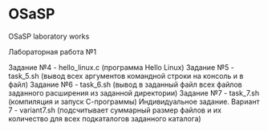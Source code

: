 # OSaSP
OSaSP laboratory works

Лабораторная работа №1

Задание №4 - hello_linux.c (программа Hello Linux)
Задание №5 - task_5.sh (вывод всех аргументов командной строки на консоль и в файл)
Задание №6 - task_6.sh (вывод в заданный файл всех файлов заданного расширения из заданной директории)
Задание №7 - task_7.sh (компиляция и запуск С-программы)
Индивидуальное задание. Вариант 7 - variant7.sh (подсчитывает суммарный размер файлов и их количество для всех подкаталогов заданного каталога)
